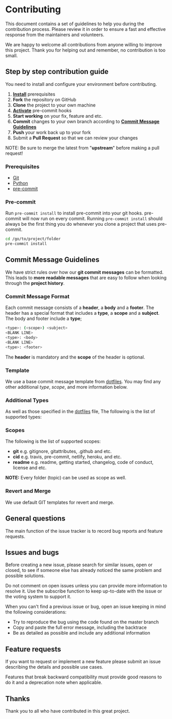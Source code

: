 # Contributing

This document contains a set of guidelines to help you during the contribution
process. Please review it in order to ensure a fast and effective response from
the maintainers and volunteers.

We are happy to welcome all contributions from anyone willing to improve this
project. Thank you for helping out and remember, no contribution is too small.

## Step by step contribution guide

You need to install and configure your environment before contributing.

1. [**Install**](#prerequisites) prerequisites
2. **Fork** the repository on GitHub
3. **Clone** the project to your own machine
4. [**Activate**](#pre-commit) pre-commit hooks
5. **Start working** on your fix, feature and etc.
6. **Commit** changes to your own branch according to
   [**Commit Message Guidelines**](#commit-message-guidelines)
7. **Push** your work back up to your fork
8. Submit a **Pull Request** so that we can review your changes

NOTE: Be sure to merge the latest from "**upstream**" before making a pull
request!

### Prerequisites

- [Git](https://git-scm.com/downloads)
- [Python](https://www.python.org/downloads/)
- [pre-commit](https://pre-commit.com/#install)

### Pre-commit

Run `pre-commit install` to install pre-commit into your git hooks. pre-commit
will now run on every commit. Running `pre-commit install` should always be the
first thing you do whenever you clone a project that uses pre-commit.

```sh
cd /go/to/project/folder
pre-commit install
```

## Commit Message Guidelines

We have strict rules over how our **git commit messages** can be formatted. This
leads to **more readable messages** that are easy to follow when looking through
the **project history**.

### Commit Message Format

Each commit message consists of a **header**, a **body** and a **footer**. The
header has a special format that includes a **type**, a **scope** and a
**subject**. The body and footer include a **type**;

```sh
<type>: (<scope>) <subject>
<BLANK LINE>
<type>: <body>
<BLANK LINE>
<type>: <footer>
```

The **header** is mandatory and the **scope** of the header is optional.

### Template

We use a base commit message template from [dotfiles]. You may find any
other additional *type*, *scope*, and more information below.

[dotfiles]: https://github.com/erdaltsksn/dotfiles/blob/master/git/.gittemplate

### Additional Types

As well as those specified in the [dotfiles] file, The following is the list of
supported types:

### Scopes

The following is the list of supported scopes:

- **git** e.g. gitignore, gitattributes, .github and etc.
- **cid** e.g. travis, pre-commit, netlify, heroku, and etc.
- **readme** e.g. readme, getting started, changelog, code of conduct, license
  and etc.

**NOTE:** Every folder (topic) can be used as scope as well.

### Revert and Merge

We use default GIT templates for revert and merge.

## General questions

The main function of the issue tracker is to record bug reports and feature
requests.

## Issues and bugs

Before creating a new issue, please search for similar issues, open or closed,
to see if someone else has already noticed the same problem and possible
solutions.

Do not comment on open issues unless you can provide more information to resolve
it. Use the subscribe function to keep up-to-date with the issue or the voting
system to support it.

When you can't find a previous issue or bug, open an issue keeping in mind the
following considerations:

- Try to reproduce the bug using the code found on the master branch
- Copy and paste the full error message, including the backtrace
- Be as detailed as possible and include any additional information

## Feature requests

If you want to request or implement a new feature please submit an issue
describing the details and possible use cases.

Features that break backward compatibility must provide good reasons to do it
and a deprecation note when applicable.

## Thanks

Thank you to all who have contributed in this great project.
